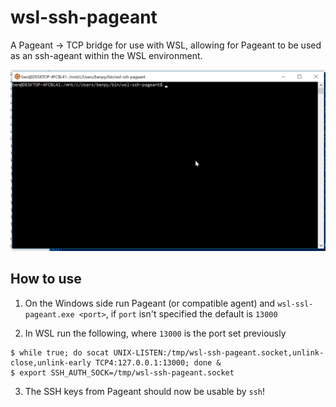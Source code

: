 # wsl-ssh-pageant

A Pageant -> TCP bridge for use with WSL, allowing for Pageant to be used as an ssh-ageant within the WSL environment.

![Demo](demo.gif?raw=True)

## How to use

1. On the Windows side run Pageant (or compatible agent) and `wsl-ssl-pageant.exe <port>`, if `port` isn't specified the default is `13000`

2. In WSL run the following, where `13000` is the port set previously

```
$ while true; do socat UNIX-LISTEN:/tmp/wsl-ssh-pageant.socket,unlink-close,unlink-early TCP4:127.0.0.1:13000; done &
$ export SSH_AUTH_SOCK=/tmp/wsl-ssh-pageant.socket
```

3. The SSH keys from Pageant should now be usable by `ssh`!
